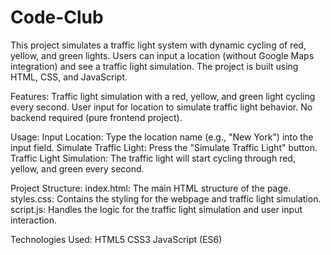 # Code-Club

This project simulates a traffic light system with dynamic cycling of red, yellow, and green lights. Users can input a location (without Google Maps integration) 
and see a traffic light simulation. The project is built using HTML, CSS, and JavaScript.

Features:
Traffic light simulation with a red, yellow, and green light cycling every second.
User input for location to simulate traffic light behavior.
No backend required (pure frontend project).

Usage:
Input Location: Type the location name (e.g., "New York") into the input field.
Simulate Traffic Light: Press the "Simulate Traffic Light" button.
Traffic Light Simulation: The traffic light will start cycling through red, yellow, and green every second.

Project Structure:
index.html: The main HTML structure of the page.
styles.css: Contains the styling for the webpage and traffic light simulation.
script.js: Handles the logic for the traffic light simulation and user input interaction.

Technologies Used:
HTML5
CSS3
JavaScript (ES6)
